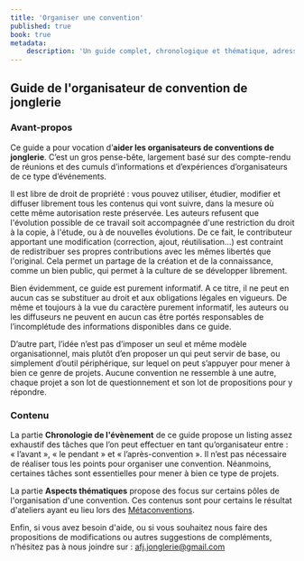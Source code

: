 ```yaml
---
title: 'Organiser une convention'
published: true
book: true
metadata:
    description: 'Un guide complet, chronologique et thématique, adressé aux jongleurs souhaitant organiser une convention de jonglage.'
---
```


## Guide de l'organisateur de convention de jonglerie
### Avant-propos

Ce guide a pour vocation d’**aider les organisateurs de conventions de jonglerie**.
C’est un gros pense-bête, largement basé sur des compte-rendu de réunions et des
cumuls d’informations et d’expériences d’organisateurs de ce type d’événements. 

Il est libre de droit de propriété : vous pouvez utiliser, étudier, modifier et
diffuser librement tous les contenus qui vont suivre, dans la mesure où cette
même autorisation reste préservée. Les auteurs refusent que l'évolution possible
de ce travail soit accompagnée d'une restriction du droit à la copie, à l'étude,
ou à de nouvelles évolutions. De ce fait, le contributeur apportant une
modification (correction, ajout, réutilisation...) est contraint de redistribuer
ses propres contributions avec les mêmes libertés que l'original. Cela permet un
partage de la création et de la connaissance, comme un bien public, qui permet à
la culture de se développer librement.

Bien évidemment, ce guide est purement informatif. A ce titre, il ne peut en
aucun cas se substituer au droit et aux obligations légales en vigueurs. De même
et toujours à la vue du caractère purement informatif, les auteurs ou les
diffuseurs ne peuvent en aucun cas être portés responsables de l’incomplétude
des informations disponibles dans ce guide. 

D’autre part, l’idée n’est pas d’imposer un seul et même modèle organisationnel,
mais plutôt d’en proposer un qui peut servir de base, ou simplement d’outil
périphérique, sur lequel on peut s’appuyer pour mener à bien ce genre de
projets. Aucune convention ne ressemble à une autre, chaque projet a son lot de
questionnement et son lot de propositions pour y répondre.

### Contenu

La partie **Chronologie de l'évènement** de ce guide propose un listing assez exhaustif des
tâches que l’on peut effectuer en tant qu’organisateur entre : « l’avant », « le
pendant » et « l’après-convention ». Il n’est pas nécessaire de réaliser tous
les points pour organiser une convention. Néanmoins, certaines tâches sont
essentielles pour mener à bien ce type de projets.

La partie **Aspects thématiques** propose des focus sur certains pôles de
l'organisation d'une convention. Ces contenus sont pour certains le résultat
d'ateliers ayant eu lieu lors des [Métaconventions](../meta-convention).

Enfin, si vous avez besoin d'aide, ou si vous souhaitez nous faire des
propositions de modifications ou autres suggestions de compléments, n’hésitez
pas à nous joindre sur :
[afj.jonglerie@gmail.com](mailto:afj.jonglerie@gmail.com)
